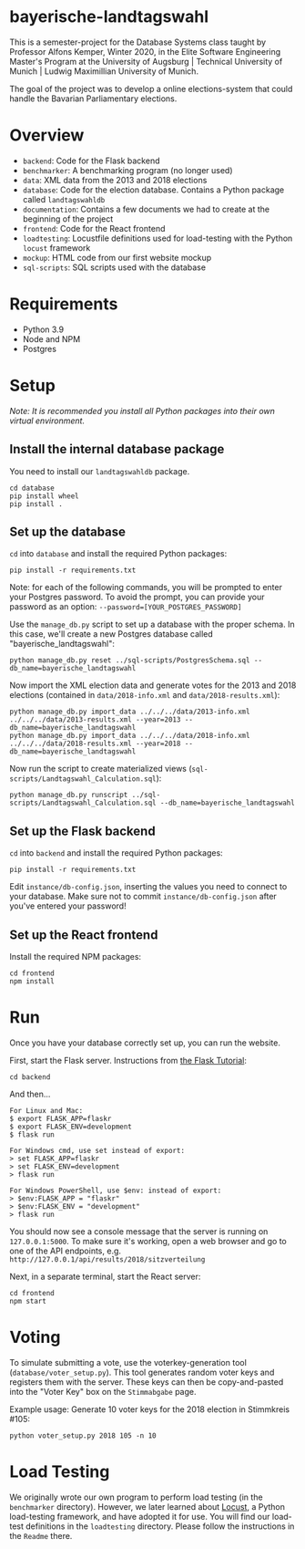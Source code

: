 # bayerische-landtagswahl
This is a semester-project for the Database Systems class taught by Professor Alfons Kemper, Winter 2020, in the Elite Software Engineering Master's Program at the University of Augsburg | Technical University of Munich | Ludwig Maximillian University of Munich.

The goal of the project was to develop a online elections-system that could handle the Bavarian Parliamentary elections.
# Overview
- `backend`: Code for the Flask backend
- `benchmarker`: A benchmarking program (no longer used)
- `data`: XML data from the 2013 and 2018 elections
- `database`: Code for the election database. Contains a Python package called `landtagswahldb`
- `documentation`: Contains a few documents we had to create at the beginning of the project
- `frontend`: Code for the React frontend
- `loadtesting`: Locustfile definitions used for load-testing with the Python `locust` framework
- `mockup`: HTML code from our first website mockup
- `sql-scripts`: SQL scripts used with the database

# Requirements
- Python 3.9
- Node and NPM
- Postgres

# Setup

*Note: It is recommended you install all Python packages into their own virtual environment.*

## Install the internal database package

You need to install our `landtagswahldb` package.

```
cd database
pip install wheel
pip install .
```

## Set up the database

`cd` into `database` and install the required Python packages:

```
pip install -r requirements.txt
```

Note: for each of the following commands, you will be prompted to enter your Postgres password. To avoid the prompt, you can provide your password as an option: `--password=[YOUR_POSTGRES_PASSWORD]`

Use the `manage_db.py` script to set up a database with the proper schema. In this case, we'll create a new Postgres database called "bayerische_landtagswahl":
```
python manage_db.py reset ../sql-scripts/PostgresSchema.sql --db_name=bayerische_landtagswahl
```

Now import the XML election data and generate votes for the 2013 and 2018 elections (contained in `data/2018-info.xml` and `data/2018-results.xml`):
```
python manage_db.py import_data ../../../data/2013-info.xml ../../../data/2013-results.xml --year=2013 --db_name=bayerische_landtagswahl
python manage_db.py import_data ../../../data/2018-info.xml ../../../data/2018-results.xml --year=2018 --db_name=bayerische_landtagswahl
```

Now run the script to create materialized views (`sql-scripts/Landtagswahl_Calculation.sql`):
```
python manage_db.py runscript ../sql-scripts/Landtagswahl_Calculation.sql --db_name=bayerische_landtagswahl
```

## Set up the Flask backend

`cd` into `backend` and install the required Python packages:

```
pip install -r requirements.txt
```

Edit `instance/db-config.json`, inserting the values you need to connect to your database. Make sure not to commit `instance/db-config.json` after you've entered your password!

## Set up the React frontend

Install the required NPM packages:

```
cd frontend
npm install
```

# Run

Once you have your database correctly set up, you can run the website.

First, start the Flask server. Instructions from [the Flask Tutorial](https://flask.palletsprojects.com/en/1.1.x/tutorial/factory/#run-the-application):
```
cd backend
```

And then...

```
For Linux and Mac:
$ export FLASK_APP=flaskr
$ export FLASK_ENV=development
$ flask run

For Windows cmd, use set instead of export:
> set FLASK_APP=flaskr
> set FLASK_ENV=development
> flask run

For Windows PowerShell, use $env: instead of export:
> $env:FLASK_APP = "flaskr"
> $env:FLASK_ENV = "development"
> flask run
```

You should now see a console message that the server is running on `127.0.0.1:5000`. To make sure it's working, open a web browser and go to one of the API endpoints, e.g. `http://127.0.0.1/api/results/2018/sitzverteilung`

Next, in a separate terminal, start the React server:
```
cd frontend
npm start
```

# Voting

To simulate submitting a vote, use the voterkey-generation tool (`database/voter_setup.py`). This tool generates random voter keys and registers them with the server. These keys can then be copy-and-pasted into the "Voter Key" box on the `Stimmabgabe` page.

Example usage: Generate 10 voter keys for the 2018 election in Stimmkreis #105:
```
python voter_setup.py 2018 105 -n 10
```

# Load Testing

We originally wrote our own program to perform load testing (in the `benchmarker` directory). However, we later learned about [Locust](https://locust.io/), a Python load-testing framework, and have adopted it for use. You will find our load-test definitions in the `loadtesting` directory. Please follow the instructions in the `Readme` there.
